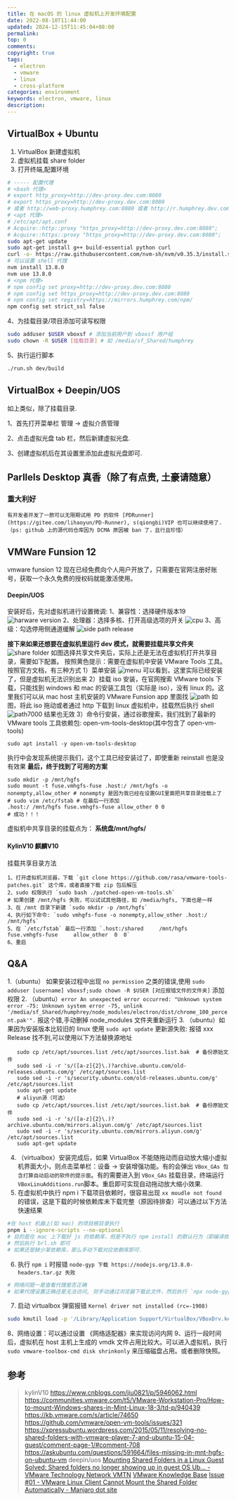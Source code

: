 ```yaml
---
title: 在 macOS 的 linux 虚拟机上开发环境配置
date: 2022-08-10T11:44:00
updated: 2024-12-15T11:45:04+08:00
permalink: 
top: 0
comments: 
copyright: true
tags:
  - electron
  - vmware
  - linux
  - cross-platform
categories: environment
keywords: electron, vmware, linux
description:
---
```

## VirtualBox + Ubuntu

1. VirtualBox 新建虚拟机
2. 虚拟机挂载 share folder
3. 打开终端,配置环境

```bash
# ----- 配置代理
# <bash 代理>
# export http_proxy=http://dev-proxy.dev.com:8080
# export https_proxy=http://dev-proxy.dev.com:8080
# 或者 http://web-proxy.humphrey.com:8080 或者 http://r.humphrey.dev.com:8080
# <apt 代理>
# /etc/apt/apt.conf
# Acquire::http::proxy "https_proxy=http://dev-proxy.dev.com:8080";
# Acquire::https::proxy "https_proxy=http://dev-proxy.dev.com:8080";
sudo apt-get update
sudo apt-get install g++ build-essential python curl
curl -o- https://raw.githubusercontent.com/nvm-sh/nvm/v0.35.3/install.sh | bash # Nodejs 版本管理器
# 可以设置 shell 代理
nvm install 13.8.0
nvm use 13.8.0
# <npm 代理>
# npm config set proxy=http://dev-proxy.dev.com:8080
# npm config set https_proxy=http://dev-proxy.dev.com:8080
# npm config set registry=https://mirrors.humphrey.com/npm/
npm config set strict_ssl false
```
4、为挂载目录/项目添加可读写权限
```bash
sudo adduser $USER vboxsf # 添加当前用户到 vboxsf 用户组
sudo chown -R $USER [挂载目录] # 如 /media/sf_Shared/humphrey
```
5、执行运行脚本
```bash
./run.sh dev/build
```
## VirtualBox + Deepin/UOS
如上类似，除了挂载目录.

1、首先打开菜单栏 管理 -> 虚拟介质管理

2、点击虚拟光盘 tab 栏，然后新建虚拟光盘.

3、创建虚拟机后在其设置里添加此虚拟光盘即可.

## Parllels Desktop 真香（除了有点贵, 土豪请随意）
### 重大利好
	有开发者开发了一款可以无限期试用 PD 的软件 [PDRunner](https://gitee.com/lihaoyun/PD-Runner), s(qiongbi)VIP 也可以继续使用了.（ps: github 上的源代码仓库因为 DCMA 原因被 ban 了，且行且珍惜）
## VMWare Funsion 12
vmware funsion 12 现在已经免费向个人用户开放了，只需要在官网注册好账号，获取一个永久免费的授权码就能激活使用。
#### Deepin/UOS
安装好后，先对虚拟机进行设置微调:
1、兼容性：选择硬件版本19
![harware version](http://picbed.dang8080.cn/image-1641521104551.png)
2、处理器：选择多核、打开高级选项的开关
![cpu](http://picbed.dang8080.cn/image-1641521154891.png)
3、高级：勾选停用侧通道缓解
![side path release](http://picbed.dang8080.cn/image-1641521195773.png)

**接下来如果还想要在虚拟机里运行 dev 模式，就需要挂载共享文件夹**
![share folder](http://picbed.dang8080.cn/image-1641521410618.png)
如图选择共享文件夹后，实际上还是无法在虚拟机打开共享目录，需要如下配置。
按照黄色提示：需要在虚拟机中安装 VMware Tools 工具。按照官方文档，有三种方式
1）菜单安装
![menu](http://picbed.dang8080.cn/image-1641521751085.png)
可以看到，这里实际已经安装了，但是虚拟机无法识别出来
2）挂载 iso 安装，在官网搜索 VMware tools 下载，只能找到 windows 和 mac 的安装工具包（实际是 iso），没有 linux 的。这里我们可以从 mac host 主机安装的 VMware Funsion app 里面找
![path](http://picbed.dang8080.cn/image-1641521907311.png)
如图，将此 iso 拖动或者通过 http 下载到 linux 虚拟机中，挂载然后执行 shell
![path7000](http://picbed.dang8080.cn/image-1641521969700.png)
结果也无效
3）命令行安装，通过谷歌搜索，我们找到了最新的 VMware tools 工具依赖包: open-vm-tools-desktop(其中包含了 open-vm-tools)
```shell
sudo apt install -y open-vm-tools-desktop
```
执行中会发现系统提示我们，这个工具已经安装过了，即使重新 reinstall 也是没有效果
**最后，终于找到了可用的方案**
```shell
sudo mkdir -p /mnt/hgfs
sudo mount -t fuse.vmhgfs-fuse .host:/ /mnt/hgfs -o nonempty,allow_other # nonempty 是因为我已经在设置GUI里面把共享目录挂载上了
# sudo vim /etc/fstab # 在最后一行添加
.host:/ /mnt/hgfs fuse.vmhgfs-fuse allow_other 0 0
# 成功！！！
```
虚拟机中共享目录的挂载点为： **系统盘/mnt/hgfs/**

#### KylinV10 麒麟V10
挂载共享目录方法
```shell
1、打开虚拟机浏览器，下载 `git clone https://github.com/rasa/vmware-tools-patches.git` 这个库，或者直接下载 zip 包后解压
2、sudo 权限执行 `sudo bash ./patched-open-vm-tools.sh`
# 如果创建 /mnt/hgfs 失败，可以试试其他路径，如 /media/hgfs, 下面也是一样
3、在 /mnt 目录下新建 `sudo mkdir -p /mnt/hgfs`
4、执行如下命令: `sudo vmhgfs-fuse -o nonempty,allow_other .host:/ /mnt/hgfs`
5、在 `/etc/fstab` 最后一行添加 `.host:/shared     /mnt/hgfs       fuse.vmhgfs-fuse     allow_other  0  0`
6、重启
```

## Q&amp;A

1.（ubuntu） 如果安装过程中出现 `no permission` 之类的错误,使用 `sudo adduser [username] vboxsf;sudo chown -R $USER [对应报错文件的文件夹]` 添加权限
2. （ubuntu）`error An unexpected error occurred: "Unknown system error -75: Unknown system error -75, unlink '/media/sf_Shared/humphrey/node_modules/electron/dist/chrome_100_percent.pak'".` 报这个错,手动删掉 node_modules 文件夹重新运行
3. （ubuntu）如果因为安装版本比较旧的 linux 使用 `sudo apt update` 更新源失败: 报错 xxx Release 找不到,可以使用以下方法替换源地址

```
   sudo cp /etc/apt/sources.list /etc/apt/sources.list.bak  # 备份原始文件
   sudo sed -i -r 's/([a-z]{2}\.)?archive.ubuntu.com/old-releases.ubuntu.com/g' /etc/apt/sources.list
   sudo sed -i -r 's/security.ubuntu.com/old-releases.ubuntu.com/g' /etc/apt/sources.list
   sudo apt-get update
   # aliyun源（可选）
   sudo cp /etc/apt/sources.list /etc/apt/sources.list.bak  # 备份原始文件
   sudo sed -i -r 's/([a-z]{2}\.)?archive.ubuntu.com/mirrors.aliyun.com/g' /etc/apt/sources.list
   sudo sed -i -r 's/security.ubuntu.com/mirrors.aliyun.com/g' /etc/apt/sources.list
   sudo apt-get update
```

4. （virtualbox）安装完成后，如果 VirtualBox 不能随拖动而自动放大缩小虚拟机界面大小，则点击菜单栏：设备 -> 安装增强功能。有的会弹出 `VBox_GAs 包含打算自动启动的软件的提示窗`。有的需要进入到 `VBox_GAs` 挂载目录，终端运行 `VBoxLinuAdditions.run`脚本。重启即可实现自动拖动放大缩小效果.
5. 在虚拟机中执行 npm i 下载项目依赖时，很容易出现 `xx moudle not found` 的错误，这是下载的时候依赖库未下载完整（原因待排查）可以通过以下方法快速结果
```bash
#在 host 机器上(如 mac) 的项目根目录执行 
pnpm i --ignore-scripts --no-optional 
# 目的是在 mac 上下载好 js 的依赖库，但是不执行 npm install 的默认行为（即编译依赖库里的 node-addon 模块）
# 然后执行 brl.sh 即可
# 如果还是缺少某依赖库，那么手动下载对应依赖库即可.
```
6. 执行 `npm i` 时报错 `node-gyp 下载 https://nodejs.org/13.8.0-headers.tar.gz 失败`
```bash
# 网络问题一是查看代理是否正确
# 如果代理设置正确还是无法访问, 则手动通过浏览器下载此文件，然后执行 `npx node-gyp rebuild --tarball=[文件]` 即可
```
7. 启动 virtualbox 弹窗报错 `Kernel driver not installed (rc=-1908)`
```bash
sudo kmutil load -p '/Library/Application Support/VirtualBox/VBoxDrv.kext'
```
8、网络设置：可以通过设置 《网络适配器》来实现访问内网
9、运行一段时间后，虚拟机在 host 主机上生成的 vmdk 文件占用比较大。可以进入虚拟机，执行 `sudo vmware-toolbox-cmd disk shrinkonly` 来压缩磁盘占用。或者删除快照。
## 参考
> kylinV10
> https://www.cnblogs.com/jiu0821/p/5946062.html
> https://communities.vmware.com/t5/VMware-Workstation-Pro/How-to-mount-Windows-shares-in-Mint-Linux-18-3/td-p/940439
> https://kb.vmware.com/s/article/74650
> https://github.com/vmware/open-vm-tools/issues/321
> https://xpressubuntu.wordpress.com/2015/05/11/resolving-no-shared-folders-with-vmware-player-7-and-ubuntu-15-04-guest/comment-page-1/#comment-708
> https://askubuntu.com/questions/591664/files-missing-in-mnt-hgfs-on-ubuntu-vm
> deepin/uos
> [Mounting Shared Folders in a Linux Guest](https://docs.vmware.com/en/VMware-Workstation-Pro/16.0/com.vmware.ws.using.doc/GUID-AB5C80FE-9B8A-4899-8186-3DB8201B1758.html)
> [Solved: Shared folders no longer showing up in guest OS Ub... - VMware Technology Network VMTN](https://communities.vmware.com/t5/VMware-Fusion-Discussions/Shared-folders-no-longer-showing-up-in-guest-OS-Ubuntu-16-04/td-p/509366)
> [VMware Knowledge Base](https://kb.vmware.com/s/article/1003910)
> [Issue #01 - VMware Linux Client Cannot Mount the Shared Folder Automatically - Manjaro dot site](https://manjaro.site/issue-01-vmware-linux-client-cannot-mount-the-shared-folder-automatically/)